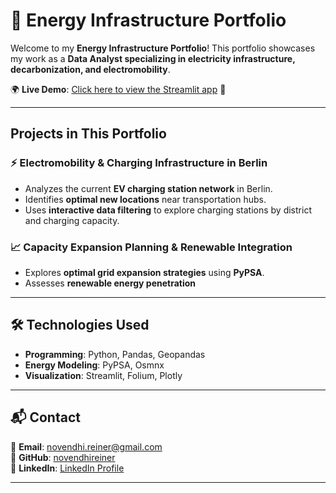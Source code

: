 # 🚀 Energy Infrastructure Portfolio

Welcome to my **Energy Infrastructure Portfolio**! This portfolio showcases my work as a **Data Analyst specializing in electricity infrastructure, decarbonization, and electromobility**. 

🌍 **Live Demo**: [Click here to view the Streamlit app](https://energy-infrastructure-portfolio.streamlit.app) 🚀  

---

## Projects in This Portfolio  

### ⚡ **Electromobility & Charging Infrastructure in Berlin**  
- Analyzes the current **EV charging station network** in Berlin.  
- Identifies **optimal new locations** near transportation hubs.  
- Uses **interactive data filtering** to explore charging stations by district and charging capacity.  

### 📈 **Capacity Expansion Planning & Renewable Integration**  
- Explores **optimal grid expansion strategies** using **PyPSA**.  
- Assesses **renewable energy penetration** 

---

## 🛠️ Technologies Used  
- **Programming**: Python, Pandas, Geopandas
- **Energy Modeling**: PyPSA, Osmnx
- **Visualization**: Streamlit, Folium, Plotly
---

## 📬 Contact  
📧 **Email**: [novendhi.reiner@gmail.com](mailto:novendhi.reiner@gmail.com)  
🔗 **GitHub**: [novendhireiner](https://github.com/novendhireiner)  
💼 **LinkedIn**: [LinkedIn Profile](https://www.linkedin.com/in/nrmaturbongs)  

---
